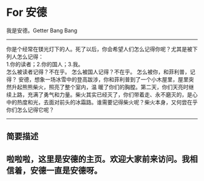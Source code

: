 # For 安德
我是安德。Getter Bang Bang
<hr/>
<div>你是个经常在镁光灯下的人。死了以后，你会希望人们怎么记得你呢？尤其是被下列人怎么记得：<div/>
<div>1.你的读者；2.你的国人；3.我。<div/>
<div>怎么被读者记得？不在乎。 怎么被国人记得？不在乎。 怎么被你，和菲利普，记得？ 安德，想象一场冰雪中的登高跋涉，你和菲利普到了一个小木屋里，屋里突然升起熊熊柴火，照亮了整个室内，温 暖了你们的胸膛。第二天，你们天亮时继续上路，充满了勇气和力量。柴火其实已经灭了，你们带着走、永不磨灭的，是心中的热度和光，去面对前头的冰霜路。谁需要记得柴火呢？柴火本身，又何尝在乎你们怎么记得它呢？<div/>
<hr/>
 <h2>简要描述<h2/>
 <p>啦啦啦，这里是安德的主页。欢迎大家前来访问。我相信着，安德一直是安德呀。<p/>
